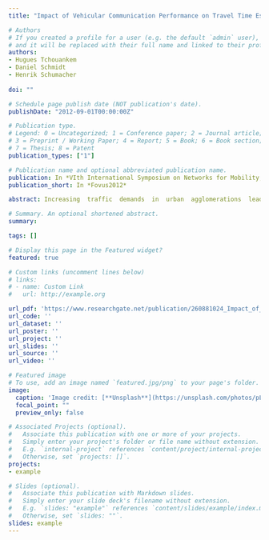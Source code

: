 ```yaml
---
title: "Impact of Vehicular Communication Performance on Travel Time Estimation in Urban Areas"

# Authors
# If you created a profile for a user (e.g. the default `admin` user), write the username (folder name) here 
# and it will be replaced with their full name and linked to their profile.
authors:
- Hugues Tchouankem
- Daniel Schmidt
- Henrik Schumacher
 
doi: ""

# Schedule page publish date (NOT publication's date).
publishDate: "2012-09-01T00:00:00Z"

# Publication type.
# Legend: 0 = Uncategorized; 1 = Conference paper; 2 = Journal article;
# 3 = Preprint / Working Paper; 4 = Report; 5 = Book; 6 = Book section;
# 7 = Thesis; 8 = Patent
publication_types: ["1"]

# Publication name and optional abbreviated publication name.
publication: In *VIth International Symposium on Networks for Mobility, Stuttgart, Germany*
publication_short: In *Fovus2012*

abstract: Increasing  traffic  demands  in  urban  agglomerations  lead  to  a  variety  of traffic challenges which are reflected in increasing travel times, numbers of stops and pollutant emissions. One of the main challenges in order to counteract these negative effects  is  the  exact  determination  or  estimation  of  travel  times,  which  is  a  basic requirement for each  traffic control  method, especially at urban intersections. In this paper, we present a travel time estimation (TTE) approach for urban areas based on vehicular  communication.  The  impact  of  communication  parameters  such  as transmission range,  message generation  rate  and penetration  rate on  the quality of the  TTE  is  analyzed  using  simulations.  For  this  purpose,  the  performance  of  the vehicle-to-infrastructure-based travel time estimation (V2I-based TTE) is compared to a perfect  TTE provided  by  the simulation  platform. The results  show that, while  the penetration rate  and the  transmission range significantly affect the TTE  accuracy, a message generation  rate of 1 msg/s should be sufficient  if at least 10 % of vehicles are equipped.

# Summary. An optional shortened abstract.
summary: 

tags: []

# Display this page in the Featured widget?
featured: true

# Custom links (uncomment lines below)
# links:
# - name: Custom Link
#   url: http://example.org

url_pdf: 'https://www.researchgate.net/publication/260881024_Impact_of_Vehicular_Communication_Performance_on_Travel_Time_Estimation_in_Urban_Areas'
url_code: ''
url_dataset: ''
url_poster: ''
url_project: ''
url_slides: ''
url_source: ''
url_video: ''

# Featured image
# To use, add an image named `featured.jpg/png` to your page's folder. 
image:
  caption: 'Image credit: [**Unsplash**](https://unsplash.com/photos/pLCdAaMFLTE)'
  focal_point: ""
  preview_only: false

# Associated Projects (optional).
#   Associate this publication with one or more of your projects.
#   Simply enter your project's folder or file name without extension.
#   E.g. `internal-project` references `content/project/internal-project/index.md`.
#   Otherwise, set `projects: []`.
projects:
- example

# Slides (optional).
#   Associate this publication with Markdown slides.
#   Simply enter your slide deck's filename without extension.
#   E.g. `slides: "example"` references `content/slides/example/index.md`.
#   Otherwise, set `slides: ""`.
slides: example
---
```





